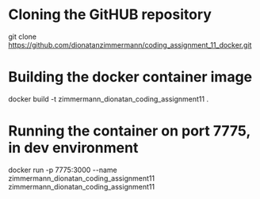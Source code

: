 # Cloning the GitHUB repository
git clone https://github.com/dionatanzimmermann/coding_assignment_11_docker.git

# Building the docker container image
docker build -t zimmermann_dionatan_coding_assignment11 .

# Running the container on port 7775, in dev environment
docker run -p 7775:3000 --name zimmermann_dionatan_coding_assignment11 zimmermann_dionatan_coding_assignment11
